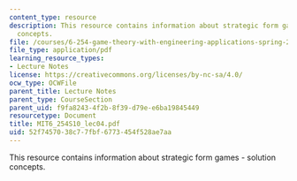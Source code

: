 ```yaml
---
content_type: resource
description: This resource contains information about strategic form games - solution
  concepts.
file: /courses/6-254-game-theory-with-engineering-applications-spring-2010/52f7457038c77fbf6773454f528ae7aa_MIT6_254S10_lec04.pdf
file_type: application/pdf
learning_resource_types:
- Lecture Notes
license: https://creativecommons.org/licenses/by-nc-sa/4.0/
ocw_type: OCWFile
parent_title: Lecture Notes
parent_type: CourseSection
parent_uid: f9fa8243-4f2b-8f39-d79e-e6ba19845449
resourcetype: Document
title: MIT6_254S10_lec04.pdf
uid: 52f74570-38c7-7fbf-6773-454f528ae7aa
---
```

This resource contains information about strategic form games - solution concepts.